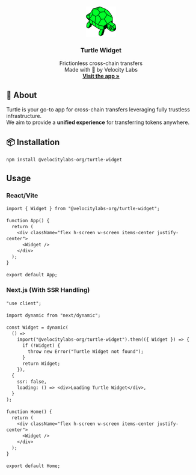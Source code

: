 <!-- PROJECT LOGO -->
<br />
<div align="center">
  <a href="https://turtle.cool">
    <img src="./public/turtle.svg" alt="Logo" width="80" height="80">
  </a>

  <h3 align="center">Turtle Widget</h3>

  <p align="center">
    Frictionless cross-chain transfers
    <br />
    Made with 💚 by Velocity Labs
    <br/>
    <a href="https://app.turtle.cool"><strong> Visit the app »</strong></a>
    <br />
  </p>
</div>

<!-- ABOUT THE PROJECT -->

## 🐢 About

Turtle is your go-to app for cross-chain transfers leveraging fully trustless infrastructure.  
We aim to provide a **unified experience** for transferring tokens anywhere.


## 📦 Installation

```sh
npm install @velocitylabs-org/turtle-widget
```


## Usage

### React/Vite

```tsx
import { Widget } from "@velocitylabs-org/turtle-widget";

function App() {
  return (
    <div className="flex h-screen w-screen items-center justify-center">
      <Widget />
    </div>
  );
}

export default App;
```

### Next.js (With SSR Handling)

```tsx
"use client";

import dynamic from "next/dynamic";

const Widget = dynamic(
  () =>
    import("@velocitylabs-org/turtle-widget").then(({ Widget }) => {
      if (!Widget) {
        throw new Error("Turtle Widget not found");
      }
      return Widget;
    }),
  {
    ssr: false,
    loading: () => <div>Loading Turtle Widget</div>,
  }
);

function Home() {
  return (
    <div className="flex h-screen w-screen items-center justify-center">
      <Widget />
    </div>
  );
}

export default Home;
```